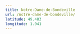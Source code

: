 ```yaml
---
title: Notre-Dame-de-Bondeville
url: /notre-dame-de-bondeville/
latitude: 49.483
longitude: 1.041
---
```

